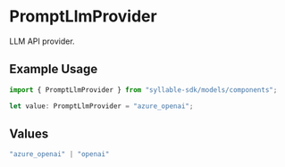 # PromptLlmProvider

LLM API provider.

## Example Usage

```typescript
import { PromptLlmProvider } from "syllable-sdk/models/components";

let value: PromptLlmProvider = "azure_openai";
```

## Values

```typescript
"azure_openai" | "openai"
```